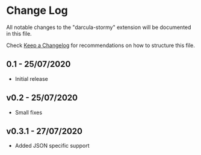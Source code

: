 # Change Log

All notable changes to the "darcula-stormy" extension will be documented in this file.

Check [Keep a Changelog](http://keepachangelog.com/) for recommendations on how to structure this file.

## 0.1 - 25/07/2020

- Initial release

## v0.2 - 25/07/2020

- Small fixes

## v0.3.1 - 27/07/2020

- Added JSON specific support